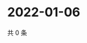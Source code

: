 # 2022-01-06

共 0 条

<!-- BEGIN WEIBO -->
<!-- 最后更新时间 Thu Jan 06 2022 11:12:35 GMT+0800 (China Standard Time) -->

<!-- END WEIBO -->

